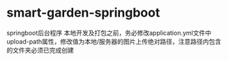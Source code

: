 # smart-garden-springboot
springboot后台程序
本地开发及打包之前，务必修改application.yml文件中upload-path属性，修改值为本地/服务器的图片上传绝对路径，注意路径内包含的文件夹必须已完成创建
